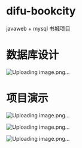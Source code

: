 # difu-bookcity
javaweb + mysql 书城项目


# 数据库设计
![Uploading image.png…]()


# 项目演示
![Uploading image.png…]()

![Uploading image.png…]()

![Uploading image.png…]()
 
 
